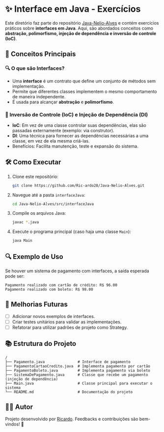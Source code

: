 # ✨ Interface em Java - Exercícios

Este diretório faz parte do repositório [Java-Nelio-Alves](https://github.com/Ric-ardo28/Java-Nelio-Alves) e contém exercícios práticos sobre **interfaces em Java**. Aqui, são abordados conceitos como **abstração, polimorfismo, injeção de dependência e inversão de controle (IoC)**.

## 📝 Conceitos Principais
### 🔍 O que são Interfaces?
- Uma **interface** é um contrato que define um conjunto de métodos sem implementação.
- Permite que diferentes classes implementem o mesmo comportamento de maneira independente.
- É usada para alcançar **abstração** e **polimorfismo**.

### 🔄 Inversão de Controle (IoC) e Injeção de Dependência (DI)
- **IoC**: Em vez de uma classe controlar suas dependências, elas são passadas externamente (exemplo: via construtor).
- **DI**: Uma técnica para fornecer as dependências necessárias a uma classe, em vez de ela mesma criá-las.
- Benefícios: Facilita manutenção, teste e expansão do sistema.

## 🛠️ Como Executar
1. Clone este repositório:
   ```sh
   git clone https://github.com/Ric-ardo28/Java-Nelio-Alves.git
   ```
2. Navegue até a pasta `interfaceJava`:
   ```sh
   cd Java-Nelio-Alves/src/interfaceJava
   ```
3. Compile os arquivos Java:
   ```sh
   javac *.java
   ```
4. Execute o programa principal (caso haja uma classe `Main`):
   ```sh
   java Main
   ```

## 🔍 Exemplo de Uso
Se houver um sistema de pagamento com interfaces, a saída esperada pode ser:
```
Pagamento realizado com cartão de crédito: R$ 96.00
Pagamento realizado com boleto: R$ 98.00
```

## 🚀 Melhorias Futuras
- [ ] Adicionar novos exemplos de interfaces.
- [ ] Criar testes unitários para validar as implementações.
- [ ] Refatorar para utilizar padrões de projeto como Strategy.

## 📚 Estrutura do Projeto
```
/
├── Pagamento.java               # Interface de pagamento
├── PagamentoCartaoCredito.java  # Implementa pagamento por cartão
├── PagamentoBoleto.java         # Implementa pagamento via boleto
├── SistemaDePagamento.java      # Classe que recebe um pagamento (injeção de dependência)
├── Main.java                    # Classe principal para executar o sistema
└── README.md                    # Documentação do projeto
```

## 👨‍💻 Autor
Projeto desenvolvido por [Ricardo](https://github.com/Ric-ardo28). Feedbacks e contribuições são bem-vindos! 🚀

